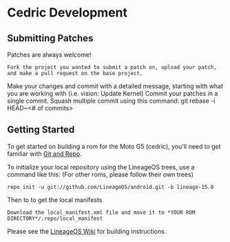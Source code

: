 Cedric Development
===========

Submitting Patches
------------------
Patches are always welcome!  

    Fork the project you wanted to submit a patch on, upload your patch, and make a pull request on the base project.

Make your changes and commit with a detailed message, starting with what you are working with (i.e. vision: Update Kernel)
Commit your patches in a single commit. Squash multiple commit using this command: git rebase -i HEAD~<# of commits>


Getting Started
---------------

To get started on building a rom for the Moto G5 (cedric), you'll need to get
familiar with [Git and Repo](http://source.android.com/source/using-repo.html).

To initialize your local repository using the LineageOS trees, use a command like this:
(For other roms, please follow their own trees)

    repo init -u git://github.com/LineageOS/android.git -b lineage-15.0

Then to to get the local manifests

    Download the local_manifest.xml file and move it to *YOUR ROM DIRECTORY*/.repo/local_manifest

Please see the [LineageOS Wiki](https://wiki.lineageos.org/) for building instructions.
